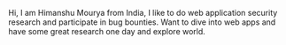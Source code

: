 Hi,
I am Himanshu Mourya from India, I like to do web application security research and participate in bug bounties. Want to dive into web apps and have some great research one day and explore world.
